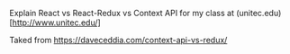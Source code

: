 Explain React vs React-Redux vs Context API for my class at (unitec.edu)[http://www.unitec.edu/]

Taked from https://daveceddia.com/context-api-vs-redux/